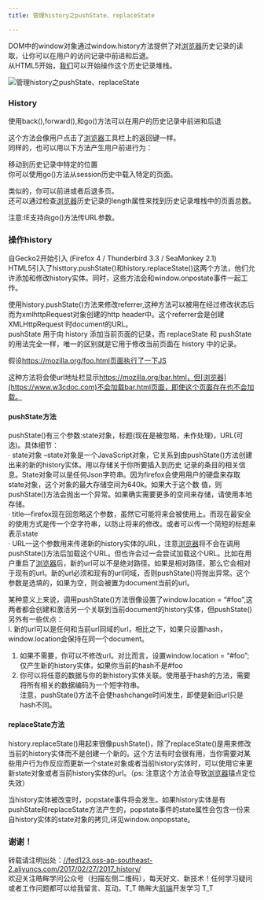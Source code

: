 ```yaml
---
title: 管理history之pushState、replaceState

---
```

DOM中的window对象通过window.history方法提供了对[浏览器](https://www.w3cdoc.com)历史记录的读取，让你可以在用户的访问记录中前进和后退。  
从HTML5开始，[我们](https://www.w3cdoc.com)可以开始操作这个历史记录堆栈。

<a></a>

![管理history之pushState、replaceState][1]

### [][2]History

使用back(),forward(),和go()方法可以在用户的历史记录中前进和后退

这个方法会像用户点击了[浏览器](https://www.w3cdoc.com)工具栏上的返回键一样。  
同样的，也可以用以下方法产生用户前进行为：

移动到历史记录中特定的位置  
你可以使用go()方法从session历史中载入特定的页面。

类似的，你可以前进或者后退多页。  
还可以通过检查[浏览器](https://www.w3cdoc.com)历史记录的length属性来找到历史记录堆栈中的页面总数。

注意:IE支持向go()方法传URL参数。

### [][3]操作history

自Gecko2开始引入 (Firefox 4 / Thunderbird 3.3 / SeaMonkey 2.1)  
HTML5引入了histtory.pushState()和history.replaceState()这两个方法，他们允许添加和修改history实体。同时，这些方法会和window.onpostate事件一起工作。

使用history.pushState()方法来修改referrer,这种方法可以被用在经过修改状态后而为xmlhttpRequest对象创建的http header中。这个referrer会是创建XMLHttpRequest 时document的URL。  
pushState 用于向 history 添加当前页面的记录，而 replaceState 和 pushState 的用法完全一样，唯一的区别就是它用于修改当前页面在 history 中的记录。

假设<a href="https://mozilla.org/foo.html页面执行了一下JS" target="_blank" rel="external">https://mozilla.org/foo.html页面执行了一下JS</a>

这种方法将会使url地址栏显示<a href="https://mozilla.org/bar.html，但[浏览器](https://www.w3cdoc.com)不会加载bar.html页面，即使这个页面存在也不会加载。" target="_blank" rel="external">https://mozilla.org/bar.html，但[浏览器](https://www.w3cdoc.com)不会加载bar.html页面，即使这个页面存在也不会加载。</a>

#### [][4]pushState方法

pushState()有三个参数:state对象，标题(现在是被忽略，未作处理)，URL(可选)。具体细节：  
· state对象 –state对象是一个JavaScript对象，它关系到由pushState()方法创建出来的新的history实体。用以存储关于你所要插入到历史 记录的条目的相关信息。State对象可以是任何Json字符串。因为firefox会使用用户的硬盘来存取state对象，这个对象的最大存储空间为640k。如果大于这个数 值，则pushState()方法会抛出一个异常。如果确实需要更多的空间来存储，请使用本地存储。  
· title—firefox现在回忽略这个参数，虽然它可能将来会被使用上。而现在最安全的使用方式是传一个空字符串，以防止将来的修改。或者可以传一个简短的标题来表示state  
· URL—这个参数用来传递新的history实体的URL，注意[浏览器](https://www.w3cdoc.com)将不会在调用pushState()方法后加载这个URL。但也许会过一会尝试加载这个URL。比如在用户重启了[浏览器](https://www.w3cdoc.com)后，新的url可以不是绝对路径。如果是相对路径，那么它会相对于现有的url。新的url必须和现有的url同域，否则pushState()将抛出异常。这个参数是选填的，如果为空，则会被置为document当前的url。

某种意义上来说，调用pushState()方法很像设置了window.location = “#foo”,这两者都会创建和激活另一个关联到当前document的history实体，但pushState()另外有一些优点：  
l. 新的url可以是任何和当前url同域的url，相比之下，如果只设置hash，window.location会保持在同一个document。

  1. 如果不需要，你可以不修改url。对比而言，设置window.location = “#foo”;仅产生新的history实体，如果你当前的hash不是#foo
  2. 你可以将任意的数据与你的新history实体关联。使用基于hash的方法，需要将所有相关的数据编码为一个短字符串。  
    注意，pushState()方法不会使hashchange时间发生，即使是新旧url只是hash不同。

#### [][5]replaceState方法

history.replaceState()用起来很像pushState()，除了replaceState()是用来修改当前的history实体而不是创建一个新的。这个方法有时会很有用，当你需要对某些用户行为作反应而更新一个state对象或者当前history实体时，可以使用它来更新state对象或者当前history实体的url。（ps: 注意这个方法会导致[浏览器](https://www.w3cdoc.com)锚点定位失效）

当history实体被改变时，popstate事件将会发生。如果history实体是有pushState和replaceState方法产生的，popstate事件的state属性会包含一份来自history实体的state对象的拷贝,详见window.onpopstate。

### [][6]谢谢！

转载请注明出处：<a href="//fed123.oss-ap-southeast-2.aliyuncs.com/2017/02/27/2017_history/" target="_blank" rel="external">//fed123.oss-ap-southeast-2.aliyuncs.com/2017/02/27/2017_history/</a>  
欢迎关注皓眸学问公众号（扫描左侧二维码），每天好文、新技术！任何学习疑问或者工作问题都可以给我留言、互动。T\_T 皓眸大[前端](https://www.w3cdoc.com)开发学习 T\_T

 [1]: //fed123.oss-ap-southeast-2.aliyuncs.com/wp-content/uploads/2017/08/javascript-1.jpg
 [2]: //fed123.oss-ap-southeast-2.aliyuncs.com/2017/02/27/2017_history/#History "History"
 [3]: //fed123.oss-ap-southeast-2.aliyuncs.com/2017/02/27/2017_history/#操作history "操作history"
 [4]: //fed123.oss-ap-southeast-2.aliyuncs.com/2017/02/27/2017_history/#pushState方法 "pushState方法"
 [5]: //fed123.oss-ap-southeast-2.aliyuncs.com/2017/02/27/2017_history/#replaceState方法 "replaceState方法"
 [6]: //fed123.oss-ap-southeast-2.aliyuncs.com/2017/02/27/2017_history/#谢谢！ "谢谢！"
